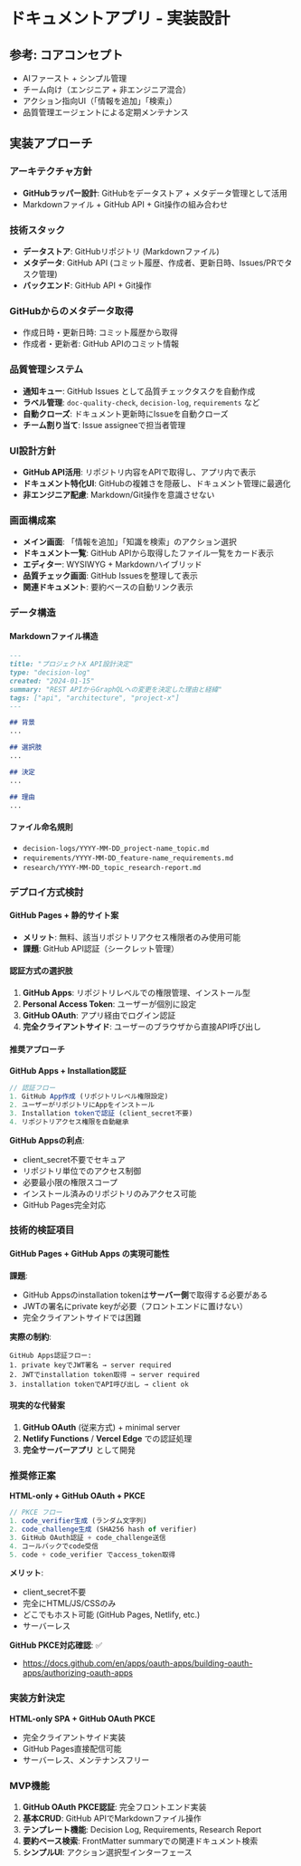 # ドキュメントアプリ - 実装設計

## 参考: コアコンセプト
- AIファースト + シンプル管理
- チーム向け（エンジニア + 非エンジニア混合）
- アクション指向UI（「情報を追加」「検索」）
- 品質管理エージェントによる定期メンテナンス

## 実装アプローチ

### アーキテクチャ方針
- **GitHubラッパー設計**: GitHubをデータストア + メタデータ管理として活用
- Markdownファイル + GitHub API + Git操作の組み合わせ

### 技術スタック
- **データストア**: GitHubリポジトリ (Markdownファイル)
- **メタデータ**: GitHub API (コミット履歴、作成者、更新日時、Issues/PRでタスク管理)
- **バックエンド**: GitHub API + Git操作

### GitHubからのメタデータ取得
- 作成日時・更新日時: コミット履歴から取得
- 作成者・更新者: GitHub APIのコミット情報

### 品質管理システム
- **通知キュー**: GitHub Issues として品質チェックタスクを自動作成
- **ラベル管理**: `doc-quality-check`, `decision-log`, `requirements` など
- **自動クローズ**: ドキュメント更新時にIssueを自動クローズ
- **チーム割り当て**: Issue assigneeで担当者管理

### UI設計方針
- **GitHub API活用**: リポジトリ内容をAPIで取得し、アプリ内で表示
- **ドキュメント特化UI**: GitHubの複雑さを隠蔽し、ドキュメント管理に最適化
- **非エンジニア配慮**: Markdown/Git操作を意識させない

### 画面構成案
- **メイン画面**: 「情報を追加」「知識を検索」のアクション選択
- **ドキュメント一覧**: GitHub APIから取得したファイル一覧をカード表示
- **エディター**: WYSIWYG + Markdownハイブリッド
- **品質チェック画面**: GitHub Issuesを整理して表示
- **関連ドキュメント**: 要約ベースの自動リンク表示

### データ構造

#### Markdownファイル構造
```markdown
---
title: "プロジェクトX API設計決定"
type: "decision-log"
created: "2024-01-15"
summary: "REST APIからGraphQLへの変更を決定した理由と経緯"
tags: ["api", "architecture", "project-x"]
---

## 背景
...

## 選択肢
...

## 決定
...

## 理由
...
```

#### ファイル命名規則
- `decision-logs/YYYY-MM-DD_project-name_topic.md`
- `requirements/YYYY-MM-DD_feature-name_requirements.md`  
- `research/YYYY-MM-DD_topic_research-report.md`

### デプロイ方式検討

#### GitHub Pages + 静的サイト案
- **メリット**: 無料、該当リポジトリアクセス権限者のみ使用可能
- **課題**: GitHub API認証（シークレット管理）

#### 認証方式の選択肢
1. **GitHub Apps**: リポジトリレベルでの権限管理、インストール型
2. **Personal Access Token**: ユーザーが個別に設定
3. **GitHub OAuth**: アプリ経由でログイン認証
4. **完全クライアントサイド**: ユーザーのブラウザから直接API呼び出し

#### 推奨アプローチ
**GitHub Apps + Installation認証**

```javascript
// 認証フロー
1. GitHub App作成 (リポジトリレベル権限設定)
2. ユーザーがリポジトリにAppをインストール
3. Installation tokenで認証 (client_secret不要)
4. リポジトリアクセス権限を自動継承
```

**GitHub Appsの利点**:
- client_secret不要でセキュア
- リポジトリ単位でのアクセス制御
- 必要最小限の権限スコープ
- インストール済みのリポジトリのみアクセス可能
- GitHub Pages完全対応

### 技術的検証項目

#### GitHub Pages + GitHub Apps の実現可能性
**課題**:
- GitHub Appsのinstallation tokenは**サーバー側**で取得する必要がある
- JWTの署名にprivate keyが必要（フロントエンドに置けない）
- 完全クライアントサイドでは困難

**実際の制約**:
```
GitHub Apps認証フロー:
1. private keyでJWT署名 → server required
2. JWTでinstallation token取得 → server required  
3. installation tokenでAPI呼び出し → client ok
```

#### 現実的な代替案
1. **GitHub OAuth** (従来方式) + minimal server
2. **Netlify Functions** / **Vercel Edge** での認証処理
3. **完全サーバーアプリ** として開発

### 推奨修正案
**HTML-only + GitHub OAuth + PKCE**

```javascript
// PKCE フロー
1. code_verifier生成 (ランダム文字列)
2. code_challenge生成 (SHA256 hash of verifier)
3. GitHub OAuth認証 + code_challenge送信
4. コールバックでcode受信
5. code + code_verifier でaccess_token取得
```

**メリット**:
- client_secret不要
- 完全にHTML/JS/CSSのみ
- どこでもホスト可能 (GitHub Pages, Netlify, etc.)
- サーバーレス

**GitHub PKCE対応確認**: ✅ 
- https://docs.github.com/en/apps/oauth-apps/building-oauth-apps/authorizing-oauth-apps

### 実装方針決定
**HTML-only SPA + GitHub OAuth PKCE**
- 完全クライアントサイド実装
- GitHub Pages直接配信可能
- サーバーレス、メンテナンスフリー

### MVP機能
1. **GitHub OAuth PKCE認証**: 完全フロントエンド実装
2. **基本CRUD**: GitHub APIでMarkdownファイル操作
3. **テンプレート機能**: Decision Log, Requirements, Research Report
4. **要約ベース検索**: FrontMatter summaryでの関連ドキュメント検索
5. **シンプルUI**: アクション選択型インターフェース